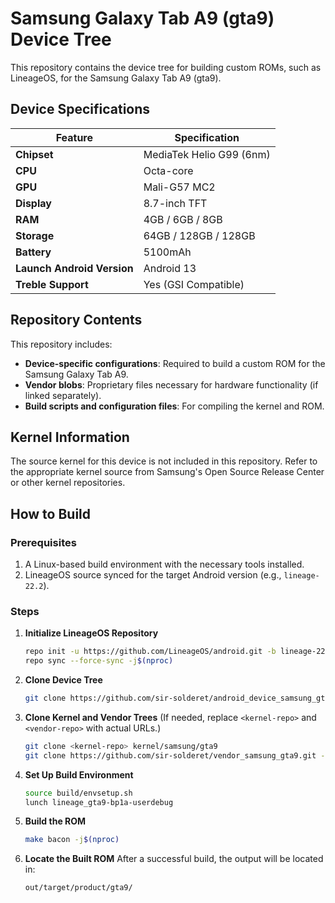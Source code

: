 
# Samsung Galaxy Tab A9 (gta9) Device Tree

This repository contains the device tree for building custom ROMs, such as LineageOS, for the Samsung Galaxy Tab A9 (gta9).

## Device Specifications

| Feature              | Specification                      |
|----------------------|-------------------------------------|
| **Chipset**          | MediaTek Helio G99 (6nm)            |
| **CPU**              | Octa-core                         |
| **GPU**              | Mali-G57 MC2                       |
| **Display**          | 8.7-inch TFT                      |
| **RAM**              | 4GB / 6GB / 8GB                   |
| **Storage**          | 64GB / 128GB / 128GB              |
| **Battery**          | 5100mAh                           |
| **Launch Android Version** | Android 13                  |
| **Treble Support**   | Yes (GSI Compatible)              |

## Repository Contents

This repository includes:
- **Device-specific configurations**: Required to build a custom ROM for the Samsung Galaxy Tab A9.
- **Vendor blobs**: Proprietary files necessary for hardware functionality (if linked separately).
- **Build scripts and configuration files**: For compiling the kernel and ROM.

## Kernel Information

The source kernel for this device is not included in this repository. Refer to the appropriate kernel source from Samsung's Open Source Release Center or other kernel repositories.

## How to Build

### Prerequisites

1. A Linux-based build environment with the necessary tools installed.
2. LineageOS source synced for the target Android version (e.g., `lineage-22.2`).

### Steps

1. **Initialize LineageOS Repository**
   ```bash
   repo init -u https://github.com/LineageOS/android.git -b lineage-22.2
   repo sync --force-sync -j$(nproc)
   ```

2. **Clone Device Tree**
   ```bash
   git clone https://github.com/sir-solderet/android_device_samsung_gta9.git -b main device/samsung/gta9
   ```

3. **Clone Kernel and Vendor Trees**
   (If needed, replace `<kernel-repo>` and `<vendor-repo>` with actual URLs.)
   ```bash
   git clone <kernel-repo> kernel/samsung/gta9
   git clone https://github.com/sir-solderet/vendor_samsung_gta9.git -b main vendor/samsung/gta9
   ```

4. **Set Up Build Environment**
   ```bash
   source build/envsetup.sh
   lunch lineage_gta9-bp1a-userdebug
   ```

5. **Build the ROM**
   ```bash
   make bacon -j$(nproc)
   ```

6. **Locate the Built ROM**
   After a successful build, the output will be located in:
   ```
   out/target/product/gta9/
   ```
